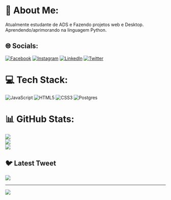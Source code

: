 # 💫 About Me:
Atualmente estudante de ADS e Fazendo projetos web e Desktop.<br>Aprendendo/aprimorando na linguagem Python.


## 🌐 Socials:
[![Facebook](https://img.shields.io/badge/Facebook-%231877F2.svg?logo=Facebook&logoColor=white)](https://facebook.com/joalissonassis) [![Instagram](https://img.shields.io/badge/Instagram-%23E4405F.svg?logo=Instagram&logoColor=white)](https://instagram.com/joalisson.assis) [![LinkedIn](https://img.shields.io/badge/LinkedIn-%230077B5.svg?logo=linkedin&logoColor=white)](https://linkedin.com/in/joalissonassis) [![Twitter](https://img.shields.io/badge/Twitter-%231DA1F2.svg?logo=Twitter&logoColor=white)](https://twitter.com/@joalissonassis) 

# 💻 Tech Stack:
![JavaScript](https://img.shields.io/badge/javascript-%23323330.svg?style=for-the-badge&logo=javascript&logoColor=%23F7DF1E) ![HTML5](https://img.shields.io/badge/html5-%23E34F26.svg?style=for-the-badge&logo=html5&logoColor=white) ![CSS3](https://img.shields.io/badge/css3-%231572B6.svg?style=for-the-badge&logo=css3&logoColor=white) ![Postgres](https://img.shields.io/badge/postgres-%23316192.svg?style=for-the-badge&logo=postgresql&logoColor=white)
# 📊 GitHub Stats:
![](https://github-readme-stats.vercel.app/api?username=joalissonassis&theme=merko&hide_border=false&include_all_commits=true&count_private=true)<br/>
![](https://github-readme-streak-stats.herokuapp.com/?user=joalissonassis&theme=merko&hide_border=false)<br/>
![](https://github-readme-stats.vercel.app/api/top-langs/?username=joalissonassis&theme=merko&hide_border=false&include_all_commits=true&count_private=true&layout=compact)

## 🐦 Latest Tweet
[![](https://gtce.itsvg.in/api?username=@joalissonassis)](https://github.com/VishwaGauravIn/github-twitter-card-embed)

---
[![](https://visitcount.itsvg.in/api?id=joalissonassis&icon=2&color=0)](https://visitcount.itsvg.in)

<!-- Proudly created with GPRM ( https://gprm.itsvg.in ) -->
